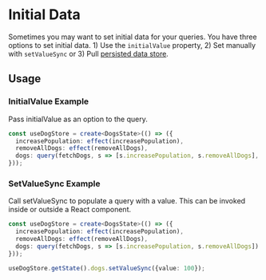 # Initial Data

Sometimes you may want to set initial data for your queries. You have three options to set initial data. 1) Use the `initialValue` property, 2) Set manually with `setValueSync` or 3) Pull [persisted data store](./persistingData).

## Usage

### InitialValue Example
Pass initialValue as an option to the query.

```typescript
const useDogStore = create<DogsState>(() => ({
  increasePopulation: effect(increasePopulation),
  removeAllDogs: effect(removeAllDogs),
  dogs: query(fetchDogs, s => [s.increasePopulation, s.removeAllDogs], {initialValue: 100}) // Re-fetch when increasePopulation or removeAllDogs succeeds 
}));
```

### SetValueSync Example
Call setValueSync to populate a query with a value. This can be invoked inside or outside a React component.

```typescript
const useDogStore = create<DogsState>(() => ({
  increasePopulation: effect(increasePopulation),
  removeAllDogs: effect(removeAllDogs),
  dogs: query(fetchDogs, s => [s.increasePopulation, s.removeAllDogs]) // Re-fetch when increasePopulation or removeAllDogs succeeds 
}));

useDogStore.getState().dogs.setValueSync({value: 100});
```